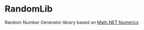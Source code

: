 # RandomLib
Random Number Generator library based on [Math.NET Numerics](https://github.com/mathnet/mathnet-numerics )

